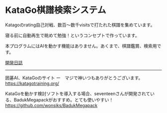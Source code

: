 # KataGo棋譜検索システム

Katagoのrating自己対戦、数百～数千visitsで打たれた棋譜を集めています。

寝る前に自動再生で眺めて勉強！というコンセプトで作っています。

本プログラムにはAIを動かす機能はありません。あくまで、棋譜鑑賞、検索用です。

[開発日誌](https://hosinobu.github.io/katago-kifu-search)

***
囲碁AI、KataGoのサイト  ー　マジで神いつもありがとうございます。  
https://katagotraining.org/

KataGoを動かす検討ソフトを導入する場合、seventeenさんが開発されている、BadukMegapackがおすすめ。とても使いやすい！  
https://github.com/wonsiks/BadukMegapack
